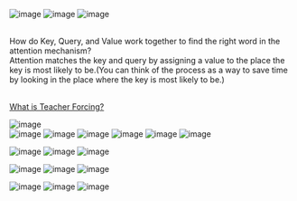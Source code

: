 
![image](https://user-images.githubusercontent.com/21165474/221467895-7b4c9c46-ebed-4998-834f-7cd82443b2fd.png)
![image](https://user-images.githubusercontent.com/21165474/222061294-36eefce8-98ef-40f3-ad74-1acbf763eaa6.png)
![image](https://user-images.githubusercontent.com/21165474/222061317-ef730efa-db71-4138-86b2-2c1cad804fb0.png)

<br>
How do Key, Query, and Value work together to find the right word in the attention mechanism?<br>
Attention matches the key and query by assigning a value to the place the key is most likely to be.(You can think of the process as a way to save time by looking in the place where the key is most likely to be.)<br>


<br>[What is Teacher Forcing?](https://towardsdatascience.com/what-is-teacher-forcing-3da6217fed1c)

![image](https://user-images.githubusercontent.com/21165474/226242753-a36199ea-dd2a-4beb-a4fb-3d859bbd53c5.png)
<br>
![image](https://user-images.githubusercontent.com/21165474/226243447-f418b3f8-dfc3-4b96-9d74-bea0bb04dadd.png)
![image](https://user-images.githubusercontent.com/21165474/226243495-1a3a38ea-f3d4-4924-8926-a5f1c9802360.png)
![image](https://user-images.githubusercontent.com/21165474/226251566-3d3c221f-1226-4f44-9b99-a7549b732ee1.png)
![image](https://user-images.githubusercontent.com/21165474/226251644-e8ed1903-ac51-4c6e-9abd-fa629d9913a5.png)
![image](https://user-images.githubusercontent.com/21165474/226251771-5f7994de-abb2-4888-a701-ceadfc95b498.png)
![image](https://user-images.githubusercontent.com/21165474/226251822-164fbcc5-1142-448c-aa19-1227fa80ca60.png)

![image](https://user-images.githubusercontent.com/21165474/228491171-a19f5418-e420-4378-b5af-d1c94f117e59.png)
![image](https://user-images.githubusercontent.com/21165474/228491637-f7dd5faf-4312-4486-a841-017540d3d06f.png)
![image](https://user-images.githubusercontent.com/21165474/228491839-e6d03b16-6d1c-4990-8caf-12f539c7ab0f.png)


![image](https://user-images.githubusercontent.com/21165474/228493011-904975ff-10a0-49db-aa2f-964ebb409699.png)
![image](https://user-images.githubusercontent.com/21165474/228493265-97e57c66-dc31-47d2-8e57-3bd8ad5d5e64.png)
![image](https://user-images.githubusercontent.com/21165474/228493431-ccbd674a-8bca-4932-9428-5743b5950c74.png)

![image](https://user-images.githubusercontent.com/21165474/228495414-e995c38d-7798-42b7-9076-84f3b2014c7d.png)
![image](https://user-images.githubusercontent.com/21165474/228495695-6bfb5cec-ec36-40ba-8c03-cd3cf32b129b.png)
![image](https://user-images.githubusercontent.com/21165474/228496386-378912e9-2f11-461c-b1cf-25c144aef7ae.png)


